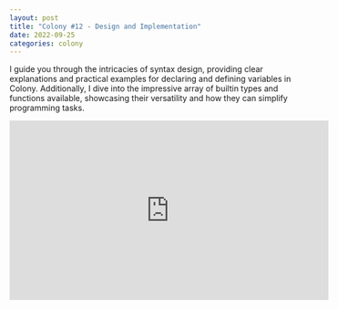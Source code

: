 ```yaml
---
layout: post
title: "Colony #12 - Design and Implementation"
date: 2022-09-25
categories: colony
---
```


I guide you through the intricacies of syntax design, providing clear explanations and practical examples for declaring and defining variables in Colony. Additionally, I dive into the impressive array of builtin types and functions available, showcasing their versatility and how they can simplify programming tasks.

<iframe width="560" height="315" src="https://www.youtube.com/embed/4gEd9xsCVbQ" title="YouTube video player" frameborder="0" allow="accelerometer; autoplay; clipboard-write; encrypted-media; gyroscope; picture-in-picture; web-share" allowfullscreen></iframe>